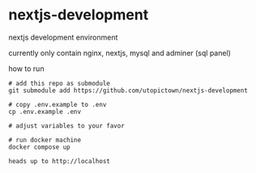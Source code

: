 # nextjs-development
nextjs development environment

currently only contain nginx, nextjs, mysql and adminer (sql panel)

how to run
```
# add this repo as submodule
git submodule add https://github.com/utopictown/nextjs-development

# copy .env.example to .env
cp .env.example .env

# adjust variables to your favor

# run docker machine
docker compose up

heads up to http://localhost
```
